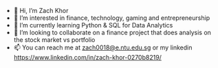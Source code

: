 - 👋 Hi, I’m Zach Khor
- 👀 I’m interested in finance, technology, gaming and entrepreneurship
- 🌱 I’m currently learning Python & SQL for Data Analytics
- 💞️ I’m looking to collaborate on a finance project that does analysis on the stock market vs portfolio
- 📫 You can reach me at zach0018@e.ntu.edu.sg or my linkedin https://www.linkedin.com/in/zach-khor-0270b8219/


<!---
zenyx-source/zenyx-source is a ✨ special ✨ repository because its `README.md` (this file) appears on your GitHub profile.
You can click the Preview link to take a look at your changes.
--->
